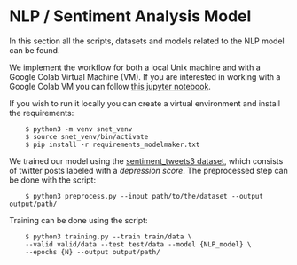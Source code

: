 # NLP / Sentiment Analysis Model

In this section all the scripts, datasets and models related to the NLP model can be found.

We implement the workflow for both a local Unix machine and with a Google Colab Virtual Machine (VM). If you are interested in working with a Google Colab VM you can follow [this jupyter notebook](https://github.com/enriquemondragon/sAIftyNet/blob/main/model/dataprep_train_test.ipynb).

If you wish to run it locally you can create a virtual environment and install the requirements:
```
    $ python3 -m venv snet_venv
    $ source snet_venv/bin/activate
    $ pip install -r requirements_modelmaker.txt

```
We trained our model using the [sentiment_tweets3 dataset](https://www.kaggle.com/code/rushinaik/depression-killer/data?select=sentiment_tweets3.csv), which consists of twitter posts labeled with a *depression score*.
The preprocessed step can be done with the script:
```
    $ python3 preprocess.py --input path/to/the/dataset --output output/path/

```

Training can be done using the script:
```
    $ python3 training.py --train train/data \
    --valid valid/data --test test/data --model {NLP_model} \
    --epochs {N} --output output/path/ 

```